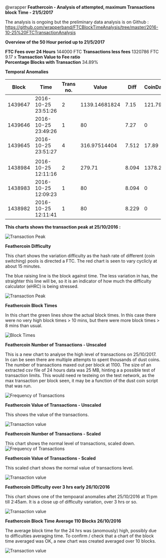@wrapper **Feathercoin - Analysis of attempted, maximum Transactions block Time - 21/5/2017**

The analysis is ongoing but the preliminary data analysis is on Github : 
https://github.com/wrapperband/FTCBlockTimeAnalysis/tree/master/2016-10-25%20FTCTransactionAnalysis  

**Overview of the 50 Hour period up to 21/5/2017**
 
**FTC Fees over 24 Hours**           144000 FTC	
**Transactions less fees**            1320786 FTC	
9.17	 x   **Transaction Value to Fee ratio**	 
**Percentage Blocks with Transaction**     34.89%

**Temporal Anomalies** 

 
| Block       |     Time             |       Trans no.  |    Value           |          Diff      | CoinDaysDest  |  Time  |   TranTrue  |  TimeAnomaly |           
| ---------------- |  ----------------------------------------- |  ----------  |  -------------- |  ----------------- | ---------------------- |  ------------ |  --------- | ---------------- |
| 1439647    |    2016-10-25 23:51:26    |    2    |    1139.14681824    |    7.15    |    121.79    |    02:00    |    1    |    
| 1439646    |    2016-10-25 23:49:26    |    1    |    80    |    7.27    |    0    |    02:01    |    0    |    1
| 1439645    |    2016-10-25 23:51:27    |    4    |    316.97514404    |    7.512    |    17.89    |    05:46    |    1    |    
|   |    |    |    |   |   |   |   |
| 1438984   |    2016-10-25 12:11:16  |     2  |     279.71 |              8.094    |   1378.22   |    01:53  |     1  |     |    
| 1438983    |   2016-10-25 12:09:23   |    1   |    80    |                    8.094     |              0   |    02:18   |    0   |    1  |  
| 1438982     |  2016-10-25 12:11:41    |   1    |   80   |                       8.229    |               0  |     02:54  |     0  |      |    


**This charts shows the transaction peak at 25/10/2016 :**    

![Transaction Peak](https://github.com/wrapperband/FTCBlockTimeAnalysis/blob/master/2016-10-25%20FTCTransactionAnalysis/2016-10-25-FTCTransactionFrequencyPeak.jpg?raw=true)    
   
**Feathercoin Difficulty**   

This chart shows the variation difficulty as the hash rate of different (coin switching)  pools is directed a FTC. The red chart is seen to vary cyclicly at about 15 minutes.

The blue raising line is the block against time. The less variation in has, the straighter this line will be, so it is an indicator of how much the difficulty calculator (eHRC) is being stressed.


![Transaction Peak](https://github.com/wrapperband/FTCBlockTimeAnalysis/blob/master/2016-10-25%20FTCTransactionAnalysis/2016-10-25-FTCBlockDifficulty24hrs.MediumTerm.jpg?raw=true)  
  
**Feathercoin Block Times**  

In this chart the green lines show the actual block times. In this case there were no very high block times > 10 mins, but there were more block times > 8 mins than usual.

![Block Times ](https://github.com/wrapperband/FTCBlockTimeAnalysis/blob/master/2016-10-25%20FTCTransactionAnalysis/2016-10-25-FTCBlockTime24hrs.WithValue.jpg?raw=true)    

**Feathercoin Number of Transactions - Unscaled**   

This is a new chart to analyse the high level of transactions on 25/10/2017. In can be seen there are multiple attempts to spent thousands of dust coins. The number of transactions maxed out per block at 1100. The size of an extracted csv file of 24 hours data was 25 MB, hinting a a possible test of transaction limits.
This would need re testeing on the test network, as the max transaction per block seen, it may be a function of the dust coin script that was run.

![Frequency of Transactions](https://github.com/wrapperband/FTCBlockTimeAnalysis/blob/master/2016-10-25%20FTCTransactionAnalysis/2016-10-25-FTCBlockTransactions24hrs.WithValue.jpg?raw=true)  
 

**Feathercoin Value of Transactions - Unscaled**   

This shows the value of the transactions.

![Transaction value](https://github.com/wrapperband/FTCBlockTimeAnalysis/blob/master/2016-10-25%20FTCTransactionAnalysis/2016-10-25-FTCBlockValue24hrs.WithValue.jpg?raw=true)


**Feathercoin Number of Transactions - Scaled**   

This chart shows the normal level of transactions, scaled down.
![Frequency of Transactions](https://github.com/wrapperband/FTCBlockTimeAnalysis/blob/master/2016-10-25%20FTCTransactionAnalysis/2016-10-25-FTCBlockTransactions24hrs.scaled.jpg?raw=true)  
 

**Feathercoin Value of Transactions - Scaled**   

This scaled chart shows the normal value of transactions level. 

![Transaction value](https://github.com/wrapperband/FTCBlockTimeAnalysis/blob/master/2016-10-25%20FTCTransactionAnalysis/2016-10-25-FTCBlockValue24hrs.scaled.jpg?raw=true)


**Feathercoin Difficulty over 3 hrs early 26/10/2016**   

This chart shows one of the tempoaral anomalies aftet 25/10/2016 at 11:pm till 2:45am. It is a close up of difficulty variation, over 3 hrs or so. 

![Transaction value](https://github.com/wrapperband/FTCBlockTimeAnalysis/blob/master/2016-10-25%20FTCTransactionAnalysis/2016-10-26-FTCBlockDifficulty3hrs.ShortTerm.jpg?raw=true)


**Feathercoin Block Time Average 110 Blocks 26/10/2016**   

The average block time for the 24 hrs was (anomously) high, possibly due to difficulties averaging time. To confirm / check that a chart of the block time averaged was OK, a new chart was created averaged over 10 blocks.

![Transaction value](https://github.com/wrapperband/FTCBlockTimeAnalysis/blob/master/2016-10-25%20FTCTransactionAnalysis/2016-10-25-FTCBlockTime24hrs.10BlockAvg.jpg?raw=true)
